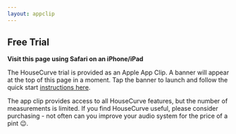 ```yaml
---
layout: appclip
---
```


## Free Trial

 **Visit this page using Safari on an iPhone/iPad**
 
The HouseCurve trial is provided as an Apple App Clip.  A banner will appear at the top of this page in a moment.  Tap the banner to launch and follow the quick start [instructions here](/HELP.md).

The app clip provides access to all HouseCurve features, but the number of measurements is limited.  If you find HouseCurve useful, please consider purchasing - not often can you improve your audio system for the price of a pint 😉.


